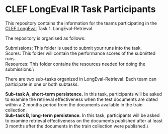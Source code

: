 # CLEF LongEval IR Task Participants

This repository contains the information for the teams participating in the [CLEF LongEval](https://clef-longeval.github.io/) Task 1. LongEval-Retrieval.

The repository is organised as follows:

Submissions: This folder is used to submit your runs into the task.\
Scores: This folder will contain the performance scores of the submitted runs.\
Resources: This folder contains the resources needed for doing the submissions.\

There are two sub-tasks organized in LongEval-Retrieval. Each team can participate in one or both subtasks.

**Sub-task A, short-term persistence.** In this task, participants will be asked to examine the retrieval effectiveness when the test documents are dated within a 2 months period from the documents available in the train collection.\
**Sub-task B, long-term persistence.** In this task, participants will be asked to examine retrieval effectiveness on the documents published after at least 3 months after the documents in the train collection were published.\
